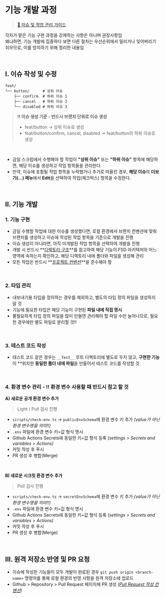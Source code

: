 # 기능 개발 과정

> [🔗 이슈 및 작업 관리 가이드](./issue_workflow.md)

각자가 맡은 기능 구현 과정을 강제하는 사항은 아니며 권장사항임 <br />
왜냐하면, 기능 개발에 집중하다 보면 다른 절차는 우선순위에서 밀리거나 잊어버리기 쉬우므로, 이를 방지하기 위해 정리한 내용임

<br />

## I. 이슈 작성 및 수정

```text
feat/
└── button/      # 상위 이슈
    ├── confirm  # 하위 이슈 1
    ├── cancel   # 하위 이슈 2
    └── disabled # 하위 이슈 3
```

> **‼️ 이슈 생성 기준 - 반드시 브랜치 단위로 이슈 생성**
> - feat/button -> 상위 이슈로 생성
> - feat/button/confirm, cancel, disabled -> feat/button의 하위 이슈로 생성

<br />

- 금일 스크럼에서 수행해야 할 작업이 **"상위 이슈"** 또는 **"하위 이슈"** 항목에 해당하면, 해당 이슈를 생성하고 작업 항목들을 관리한다.
- 만약, 이슈에 포함될 작업 항목을 누락했거나 추가로 떠올린 경우, **해당 이슈**의 **더보기(...) 메뉴**에서 **Edit**을 선택하여 작업(체크박스) 항목을 수정한다.

<br />

## II. 기능 개발

### 1. 기능 구현

- 금일 수행할 작업에 대한 이슈를 생성했다면, 로컬 환경에서 브랜치 컨벤션에 맞춰 브랜치를 생성하고 이슈에 작성된 작업 항목을 기준으로 개발을 진행
- 이슈 생성이 아니라면, 아직 미개발된 작업 항목을 선택하여 개발을 진행
- 개발 시 반드시 **[디렉토리 구조](../guides/directory_structure.md)**를 참고하여 해당 기능이 FSD 아키텍처의 어느 영역에 속하는지 확인하고, 해당 디렉토리 내에 폴더와 파일을 생성해 관리
- 모든 작업은 반드시 **[프로젝트 컨벤션](../convention/README.md)**을 준수해야 함

<br />

### 2. 타입 관리

- 내보내기용 타입을 정의하는 경우를 제외하고, 별도의 타입 정의 파일을 생성하지 말 것
- 기능에 필요한 타입은 해당 기능이 구현된 **파일 내에 직접 명시**
- 불필요하게 타입 정의 파일을 많이 만들면 관리해야 할 파일 수만 늘어나므로, 필요한 경우에만 별도 파일로 분리할 것!!

<br />

### 3. 테스트 코드 작성

- 테스트 코드 같은 경우는 `__Test__` 루트 디렉토리에 별도로 두지 않고, **구현한 기능**이 **위치한 **동일한 폴더 내에 파일**을 만들어서 테스트 코드를 작성할 것

<br />

### 4. 환경 변수 관리 - ‼️ 환경 변수 사용할 때 반드시 참고 할 것

**A) 새로운 공개 환경 변수 추가**

> Light / Pull 검사 진행

- `scripts/check-env.ts` -> `publicEnvSchema`에 환경 변수 키 추가 _(value가 아닌 환경 변수명을 의미!!)_
- `.env` 파일에 환경 변수 키=값 형식 명시
- Github Actions Secrets에 동일한 키=값 형식 등록 _(settings > Secrets and variables > Actions)_
- 커밋 작성 후 푸시
- PR 생성 후 병합(Merge)

<br />

**B) 새로운 시크릿 환경 변수 추가**

> Pull 검사 진행

- `scripts/check-env.ts` -> `secretEnvSchema`에 환경 변수 키 추가 _(value가 아닌 환경 변수명을 의미!!)_
- `.env` 파일에 환경 변수 키=값 형식 명시
- Github Actions Secrets에 동일한 키=값 형식 등록 _(settings > Secrets and variables > Actions)_
- 커밋 작성 후 푸시
- PR 생성 후 병합(Merge)

<br />

## III. 원격 저장소 반영 및 PR 요청

- 이슈에 작성한 기능들이 모두 개발이 완료된 경우 `git push origin <branch-name>` 명령어를 통해 로컬 환경의 반영 사항을 원격 저장소에 업로드
- Github > Repository > Pull Request 페이지에 PR 생성 _([Pull Request 작성 컨벤션](../convention/pull-request.md))_